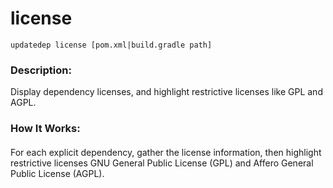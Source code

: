 # license

```
updatedep license [pom.xml|build.gradle path]
```

####
### Description:
Display dependency licenses, and highlight restrictive licenses like GPL and AGPL.
### How It Works:
####
For each explicit dependency, gather the license information, then highlight restrictive licenses GNU General Public License (GPL) and Affero General Public License (AGPL).

